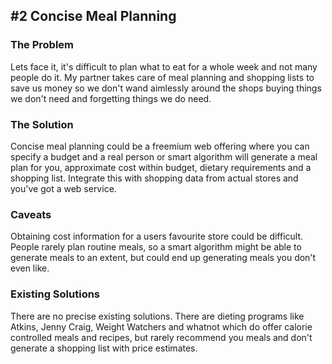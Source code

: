 ## #2 Concise Meal Planning

### The Problem

Lets face it, it's difficult to plan what to eat for a whole week and not many people do it. My partner takes care of meal planning and shopping lists to save us money so we don't wand aimlessly around the shops buying things we don't need and forgetting things we do need.

### The Solution

Concise meal planning could be a freemium web offering where you can specify a budget and a real person or smart algorithm will generate a meal plan for you, approximate cost within budget, dietary requirements and a shopping list. Integrate this with shopping data from actual stores and you've got a web service.

### Caveats

Obtaining cost information for a users favourite store could be difficult. People rarely plan routine meals, so a smart algorithm might be able to generate meals to an extent, but could end up generating meals you don't even like.

### Existing Solutions

There are no precise existing solutions. There are dieting programs like Atkins, Jenny Craig, Weight Watchers and whatnot which do offer calorie controlled meals and recipes, but rarely recommend you meals and don't generate a shopping list with price estimates.
